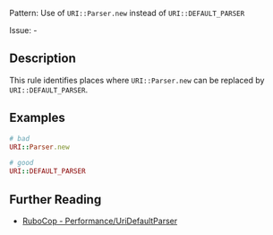 Pattern: Use of `URI::Parser.new` instead of `URI::DEFAULT_PARSER`

Issue: -

## Description

This rule identifies places where `URI::Parser.new` can be replaced by `URI::DEFAULT_PARSER`.

## Examples

```ruby
# bad
URI::Parser.new

# good
URI::DEFAULT_PARSER
```

## Further Reading

* [RuboCop - Performance/UriDefaultParser](https://github.com/rubocop-hq/rubocop-performance/blob/master/manual/cops_performance.md#performanceuridefaultparser)

